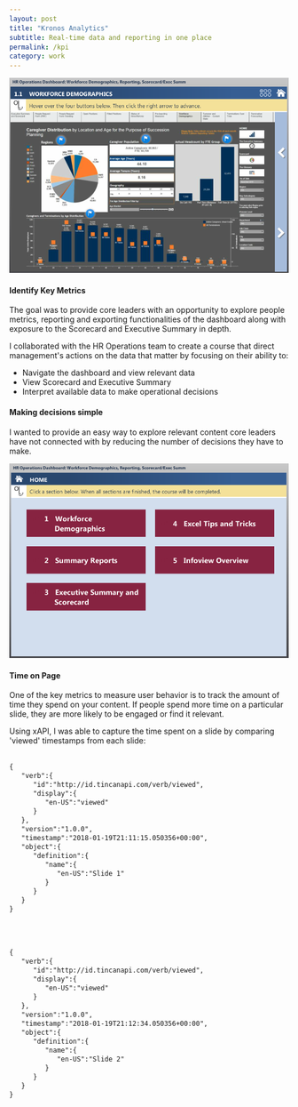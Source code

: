 ```yaml
---
layout: post
title: "Kronos Analytics"
subtitle: Real-time data and reporting in one place
permalink: /kpi
category: work
---
```

<body id="work">
	<div class="cover-img">
		<img src="/img/kpi.png">
	</div>
	<div class="article">
		<h4>Identify Key Metrics</h4>
		<!-- <p>
			A Key Performance Indicator (KPI) is a measurable value used to track and analyze company's performance over time.
			we focused on their ability to:
		</p> -->
		<p>
			The goal was to provide core leaders with an opportunity to explore people metrics, reporting and exporting functionalities of the dashboard along with exposure to the Scorecard and Executive Summary in depth.
		</p>
		<p>
			I collaborated with the HR Operations team to create a course that direct management's actions on the data that matter by focusing on their ability to:
		</p>
		<ul class="objectives">
			<li>Navigate the dashboard and view relevant data</li>
			<li>View Scorecard and Executive Summary</li>
			<li>Interpret available data to make operational decisions</li>
		</ul>
		<h4>Making decisions simple</h4>
		<p>
			I wanted to provide an easy way to explore relevant content core leaders have not connected with by reducing the number of decisions they have to make.
		</p>
		<div class="pictures">
			<img src="/img/kpi-home.png" alt="work sample">
		</div>
		<h4>Time on Page</h4>
		<p>
			One of the key metrics to measure user behavior is to track the amount of time they spend on your content. If people spend more time on a particular slide, they are more likely to be engaged or find it relevant.
		</p>
		<p>Using xAPI, I was able to capture the time spent on a slide by comparing 'viewed' timestamps from each slide:</p>
		<pre>
			<code>
{  
   "verb":{  
      "id":"http://id.tincanapi.com/verb/viewed",
      "display":{  
         "en-US":"viewed"
      }
   },
   "version":"1.0.0",
   "timestamp":"2018-01-19T21:11:15.050356+00:00",
   "object":{  
      "definition":{  
         "name":{  
            "en-US":"Slide 1"
         }
      }
   }
}
			</code>
		</pre>
			<pre>
			<code>
{  
   "verb":{  
      "id":"http://id.tincanapi.com/verb/viewed",
      "display":{  
         "en-US":"viewed"
      }
   },
   "version":"1.0.0",
   "timestamp":"2018-01-19T21:12:34.050356+00:00",
   "object":{  
      "definition":{  
         "name":{  
            "en-US":"Slide 2"
         }
      }
   }
}
			</code>
		</pre>
		<!-- 
		<p>Using xAPI statements, we gathered the number of views on each topic. Views tell us that the topic addresses learners' key questions and problems, and a way to measure content relevance.</p>
		-->
		<!--
		<h4>Likes and feedback</h4>
		<p>
			It's nice to know how many users are viewing our content, but it's nicer to know if it triggers interest. 
			(To measure the sign of interest, we examed the number of likes, shares & feedback.)
		</p>
		<h5>Likes</h5>
		<p>
			I wanted to provide learners with a simple and quick way to interact with the content, and find out if they like the content we're sharing.
		</p>
		<div class="heart-shape"></div>
		<p>
			To learn which content users find it interesting, I tracked the number of likes by customizing a 'like' button embedded with a trigger to execute xAPI statements.
		</p>
		-->
		<!-- <h5>Shares</h5>
		<p>
			Monitored shares as they often reflect how learners perceive the course, and highly shared courses can indicate the content to be helpful and relevant.
		</p>
		<div class="snap">
			<div class="pictures">
				<img src="/img/shares.png" alt="work sample">
			</div>
		</div> 
		<h5>Feedback</h5>
		<p>
			Feedback is one of the ways I ask our learners what I can do to improve their experience. Learners can also report a problem or send suggestions and ideas to help us constantly improve content and features.
		</p>
		-->